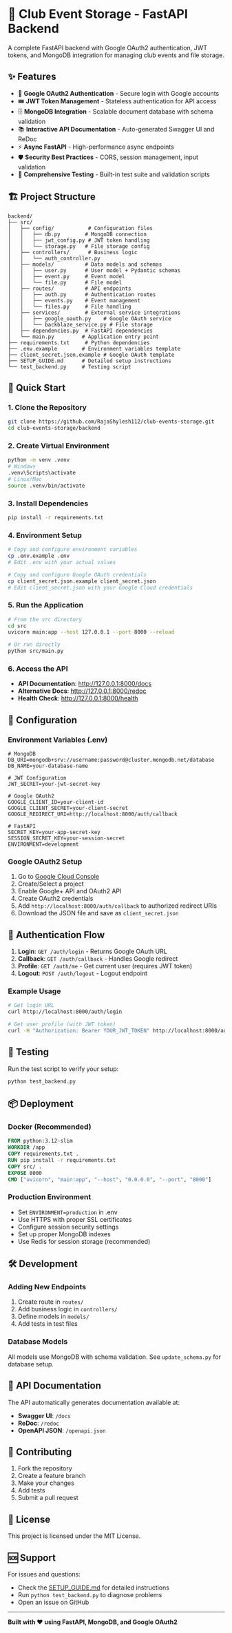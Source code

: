 # 🚀 Club Event Storage - FastAPI Backend

A complete FastAPI backend with Google OAuth2 authentication, JWT tokens, and MongoDB integration for managing club events and file storage.

## ✨ Features

- 🔐 **Google OAuth2 Authentication** - Secure login with Google accounts
- 🎟️ **JWT Token Management** - Stateless authentication for API access
- 🗄️ **MongoDB Integration** - Scalable document database with schema validation
- 📚 **Interactive API Documentation** - Auto-generated Swagger UI and ReDoc
- ⚡ **Async FastAPI** - High-performance async endpoints
- 🛡️ **Security Best Practices** - CORS, session management, input validation
- 🧪 **Comprehensive Testing** - Built-in test suite and validation scripts

## 🏗️ Project Structure

```
backend/
├── src/
│   ├── config/           # Configuration files
│   │   ├── db.py        # MongoDB connection
│   │   ├── jwt_config.py # JWT token handling
│   │   └── storage.py   # File storage config
│   ├── controllers/      # Business logic
│   │   └── auth_controller.py
│   ├── models/          # Data models and schemas
│   │   ├── user.py      # User model + Pydantic schemas
│   │   ├── event.py     # Event model
│   │   └── file.py      # File model
│   ├── routes/          # API endpoints
│   │   ├── auth.py      # Authentication routes
│   │   ├── events.py    # Event management
│   │   └── files.py     # File handling
│   ├── services/        # External service integrations
│   │   ├── google_oauth.py    # Google OAuth service
│   │   └── backblaze_service.py # File storage
│   ├── dependencies.py  # FastAPI dependencies
│   └── main.py         # Application entry point
├── requirements.txt     # Python dependencies
├── .env.example        # Environment variables template
├── client_secret.json.example # Google OAuth template
├── SETUP_GUIDE.md      # Detailed setup instructions
└── test_backend.py     # Testing script
```

## 🚀 Quick Start

### 1. Clone the Repository
```bash
git clone https://github.com/RajaShylesh112/club-events-storage.git
cd club-events-storage/backend
```

### 2. Create Virtual Environment
```bash
python -m venv .venv
# Windows
.venv\Scripts\activate
# Linux/Mac
source .venv/bin/activate
```

### 3. Install Dependencies
```bash
pip install -r requirements.txt
```

### 4. Environment Setup
```bash
# Copy and configure environment variables
cp .env.example .env
# Edit .env with your actual values

# Copy and configure Google OAuth credentials
cp client_secret.json.example client_secret.json
# Edit client_secret.json with your Google Cloud credentials
```

### 5. Run the Application
```bash
# From the src directory
cd src
uvicorn main:app --host 127.0.0.1 --port 8000 --reload

# Or run directly
python src/main.py
```

### 6. Access the API
- **API Documentation**: http://127.0.0.1:8000/docs
- **Alternative Docs**: http://127.0.0.1:8000/redoc
- **Health Check**: http://127.0.0.1:8000/health

## 🔧 Configuration

### Environment Variables (.env)
```env
# MongoDB
DB_URI=mongodb+srv://username:password@cluster.mongodb.net/database
DB_NAME=your-database-name

# JWT Configuration
JWT_SECRET=your-jwt-secret-key

# Google OAuth2
GOOGLE_CLIENT_ID=your-client-id
GOOGLE_CLIENT_SECRET=your-client-secret
GOOGLE_REDIRECT_URI=http://localhost:8000/auth/callback

# FastAPI
SECRET_KEY=your-app-secret-key
SESSION_SECRET_KEY=your-session-secret
ENVIRONMENT=development
```

### Google OAuth2 Setup
1. Go to [Google Cloud Console](https://console.cloud.google.com/)
2. Create/Select a project
3. Enable Google+ API and OAuth2 API
4. Create OAuth2 credentials
5. Add `http://localhost:8000/auth/callback` to authorized redirect URIs
6. Download the JSON file and save as `client_secret.json`

## 🔐 Authentication Flow

1. **Login**: `GET /auth/login` - Returns Google OAuth URL
2. **Callback**: `GET /auth/callback` - Handles Google redirect
3. **Profile**: `GET /auth/me` - Get current user (requires JWT token)
4. **Logout**: `POST /auth/logout` - Logout endpoint

### Example Usage
```bash
# Get login URL
curl http://localhost:8000/auth/login

# Get user profile (with JWT token)
curl -H "Authorization: Bearer YOUR_JWT_TOKEN" http://localhost:8000/auth/me
```

## 🧪 Testing

Run the test script to verify your setup:
```bash
python test_backend.py
```

## 📦 Deployment

### Docker (Recommended)
```dockerfile
FROM python:3.12-slim
WORKDIR /app
COPY requirements.txt .
RUN pip install -r requirements.txt
COPY src/ .
EXPOSE 8000
CMD ["uvicorn", "main:app", "--host", "0.0.0.0", "--port", "8000"]
```

### Production Environment
- Set `ENVIRONMENT=production` in .env
- Use HTTPS with proper SSL certificates
- Configure session security settings
- Set up proper MongoDB indexes
- Use Redis for session storage (recommended)

## 🛠️ Development

### Adding New Endpoints
1. Create route in `routes/`
2. Add business logic in `controllers/`
3. Define models in `models/`
4. Add tests in test files

### Database Models
All models use MongoDB with schema validation. See `update_schema.py` for database setup.

## 📝 API Documentation

The API automatically generates documentation available at:
- **Swagger UI**: `/docs`
- **ReDoc**: `/redoc`
- **OpenAPI JSON**: `/openapi.json`

## 🤝 Contributing

1. Fork the repository
2. Create a feature branch
3. Make your changes
4. Add tests
5. Submit a pull request

## 📄 License

This project is licensed under the MIT License.

## 🆘 Support

For issues and questions:
- Check the [SETUP_GUIDE.md](SETUP_GUIDE.md) for detailed instructions
- Run `python test_backend.py` to diagnose problems
- Open an issue on GitHub

---

**Built with ❤️ using FastAPI, MongoDB, and Google OAuth2**
